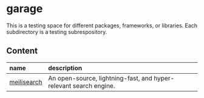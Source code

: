 # garage
This is a testing space for different packages, frameworks, or libraries.
Each subdirectory is a testing subrespository.

## Content
| name                                                                     | description                                                        |
|:-------------------------------------------------------------------------|:-------------------------------------------------------------------|
| [meilisearch](https://github.com/tainvecs/garage/tree/main/meilisearch)  | An open-source, lightning-fast, and hyper-relevant search engine.  |
